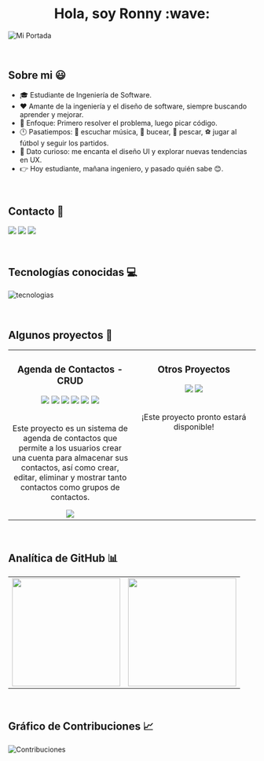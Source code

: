 <h1 align="center"> Hola, soy Ronny :wave: </h1>

![Mi Portada](https://i.ibb.co/8DnyJZd/Mi-Portada-Git-Hub.png)

<br>

## Sobre mi :smiley:
- :mortar_board: Estudiante de Ingeniería de Software.
- :heart: Amante de la ingeniería y el diseño de software, siempre buscando aprender y mejorar.
- :brain: Enfoque: Primero resolver el problema, luego picar código.
- :clock12: Pasatiempos: :musical_note: escuchar música, :ocean: bucear, :fishing_pole_and_fish: pescar, :soccer: jugar al fútbol y seguir los partidos.
- :eyes: Dato curioso: me encanta el diseño UI y explorar nuevas tendencias en UX.
- :point_right: Hoy estudiante, mañana ingeniero, y pasado quién sabe :blush:.

<br>


## Contacto :e-mail:
<a href="mailto:ronnytito.dev@gmail.com" target="_blank"><img src="https://skillicons.dev/icons?i=gmail"></a>
<a href="https://www.linkedin.com/in/ronnytito" target="_blank" ><img src="https://skillicons.dev/icons?i=linkedin"></a>
<a href="https://x.com/RonnyTito_" target="_blank"><img src="https://skillicons.dev/icons?i=twitter"></a>

<br>


## Tecnologías conocidas :computer:
![tecnologias](https://skillicons.dev/icons?i=html,css,js,php,mysql,java,py,vscode,linux)

<br>


## Algunos proyectos :bricks:
<table>
  <tr>
    <td width="50%" valign="top" align="center">
      <h3> Agenda de Contactos - CRUD </h3>
      <div>
        <img src="https://i.ibb.co/bgWzVSg/CRUD-Agenda-Contactos.png">
        <img src="https://img.shields.io/badge/HTML-E34F26?logo=html5&logoColor=white&style=for-the-badge">
        <img src="https://img.shields.io/badge/CSS-1572B6?logo=css3&logoColor=white&style=for-the-badge">
        <img src="https://img.shields.io/badge/JS-F7DF1E?logo=JavaScript&logoColor=white&style=for-the-badge">
        <img src="https://img.shields.io/badge/PHP-777BB4?logo=PHP&logoColor=white&style=for-the-badge">
        <img src="https://img.shields.io/badge/MYSQL-4479A1?logo=MySQL&logoColor=white&style=for-the-badge">
        <br> <br>
        <p> Este proyecto es un sistema de agenda de contactos que permite a los usuarios crear una cuenta para almacenar sus contactos, así como crear, editar, eliminar y mostrar tanto contactos como grupos de contactos. </p>
        <a href="https://github.com/RonnyTito-Dev/Agenda-Contactos" target="_blank"> <img src="https://img.shields.io/badge/VER%20PROYECTO-00C244?logo=GitHub&logoColor=white&style=for-the-badge"> </a>
      </div>
   </td>

   <td width="50%" valign="top" align="center">
      <h3> Otros Proyectos </h3>
      <div> 
        <img src="https://i.ibb.co/Q8r0kMk/Nuevos-Proyectos-Git-Hub.png">
        <img src="https://img.shields.io/badge/PRONTO DISPONIBLE-FF880F?logo=slickpic&logoColor=white&style=for-the-badge">
        <br> <br>
        <p> ¡Este proyecto pronto estará disponible! </p>
      </div>
   </td>
  </tr> 
</table>

<br>


## Analítica de GitHub :bar_chart:
<table>
  <tr>
    <td>
      <img src="https://github-readme-stats-eight-theta.vercel.app/api?username=RonnyTito-Dev&show_icons=true&theme=algolia&include_all_commits=true&count_private=true" style="height: 220px;"/>
    </td>
    <td>
      <img src="https://github-readme-stats-eight-theta.vercel.app/api/top-langs/?username=RonnyTito-Dev&layout=compact&langs_count=8&theme=algolia" style="height: 220px;"/>
    </td>
  </tr>
</table>

<br>


## Gráfico de Contribuciones :chart_with_upwards_trend:
![Contribuciones](https://github-readme-activity-graph.vercel.app/graph?username=RonnyTito-Dev&bg_color=011627&color=79d3c3&line=c792ea&point=ffeb95&area=true&hide_border=false)
